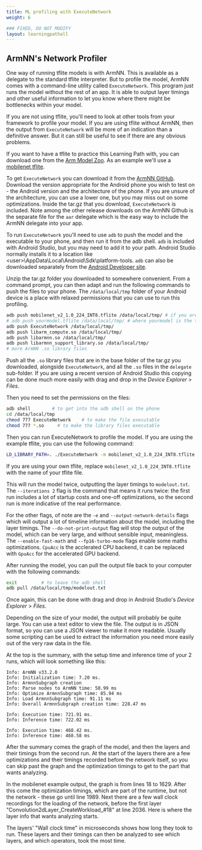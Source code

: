 ```yaml
---
title: ML profiling with ExecuteNetwork
weight: 6

### FIXED, DO NOT MODIFY
layout: learningpathall
---
```


## ArmNN's Network Profiler
One way of running tflite models is with ArmNN. This is available as a delegate to the standard tflite interpreter. But to profile the model, ArmNN comes with a command-line utility called `ExecuteNetwork`. This program just runs the model without the rest of an app. It is able to output layer timings and other useful information to let you know where there might be bottlenecks within your model.

If you are not using tflite, you'll need to look at other tools from your framework to profile your model. If you are using tflite without ArmNN, then the output from `ExecuteNetwork` will be more of an indication than a definitive answer. But it can still be useful to see if there are any obvious problems.

If you want to have a tflite to practice this Learning Path with, you can download one from the [Arm Model Zoo](https://github.com/ARM-software/ML-zoo). As an example we'll use a [mobilenet tflite](https://github.com/ARM-software/ML-zoo/blob/master/models/image_classification/mobilenet_v2_1.0_224/tflite_int8/mobilenet_v2_1.0_224_INT8.tflite).

To get `ExecuteNetwork` you can download it from the [ArmNN GitHub](https://github.com/ARM-software/armnn/releases). Download the version appropriate for the Android phone you wish to test on - the Android version and the architecture of the phone. If you are unsure of the architecture, you can use a lower one, but you may miss out on some optimizations. Inside the tar.gz that you download, `ExecuteNetwork` is included. Note among the other release downloads on the ArmNN Github is the separate file for the `aar` delegate which is the easy way to include the ArmNN delegate into your app.

To run `ExecuteNetwork` you'll need to use `adb` to push the model and the executable to your phone, and then run it from the adb shell. `adb` is included with Android Studio, but you may need to add it to your path. Android Studio normally installs it to a location like \<user>\AppData\Local\Android\Sdk\platform-tools. `adb` can also be downloaded separately from the [Android Developer site](https://developer.android.com/studio/releases/platform-tools).

Unzip the tar.gz folder you downloaded to somewhere convenient. From a command prompt, you can then adapt and run the following commands to push the files to your phone. The `/data/local/tmp` folder of your Android device is a place with relaxed permissions that you can use to run this profiling.

```bash
adb push mobilenet_v2_1.0_224_INT8.tflite /data/local/tmp/ # if you are using the example tflite model
# adb push yourmodel.tflite /data/local/tmp/ # where yourmodel is the tflite NN model file that you wish to profile
adb push ExecuteNetwork /data/local/tmp/
adb push libarm_compute.so /data/local/tmp/
adb push libarmnn.so /data/local/tmp/
adb push libarmnn_support_library.so /data/local/tmp/
# more ArmNN .so library files
```
Push all the `.so` library files that are in the base folder of the tar.gz you downloaded, alongside `ExecuteNetwork`, and all the `.so` files in the `delegate` sub-folder. If you are using a recent version of Android Studio this copying can be done much more easily with drag and drop in the *Device Explorer > Files*.

Then you need to set the permissions on the files:

```bash
adb shell        # to get into the adb shell on the phone
cd /data/local/tmp
chmod 777 ExecuteNetwork    # to make the file executable
chmod 777 *.so	   # to make the library files executable
```

Then you can run ExecuteNetwork to profile the model. If you are using the example tflite, you can use the following command:

```bash
LD_LIBRARY_PATH=. ./ExecuteNetwork -m mobilenet_v2_1.0_224_INT8.tflite -c CpuAcc -T delegate --iterations 2 --do-not-print-output --enable-fast-math --fp16-turbo-mode -e --output-network-details > modelout.txt
```

If you are using your own tflite, replace `mobilenet_v2_1.0_224_INT8.tflite` with the name of your tflite file.

This will run the model twice, outputting the layer timings to `modelout.txt`. The `--iterations 2` flag is the command that means it runs twice: the first run includes a lot of startup costs and one-off optimizations, so the second run is more indicative of the real performance.

For the other flags, of note are the `-e` and `--output-network-details` flags which will output a lot of timeline information about the model, including the layer timings. The `--do-not-print-output` flag will stop the output of the model, which can be very large, and without sensible input, meaningless. The `--enable-fast-math` and `--fp16-turbo-mode` flags enable some maths optimizations. `CpuAcc` is the acclerated CPU backend, it can be replaced with `GpuAcc` for the accelerated GPU backend. 

After running the model, you can pull the output file back to your computer with the following commands:

```bash
exit         # to leave the adb shell
adb pull /data/local/tmp/modelout.txt
```
Once again, this can be done with drag and drop in Android Studio's *Device Explorer > Files*.

Depending on the size of your model, the output will probably be quite large. You can use a text editor to view the file. The output is in JSON format, so you can use a JSON viewer to make it more readable. Usually some scripting can be used to extract the information you need more easily out of the very raw data in the file.

At the top is the summary, with the setup time and inference time of your 2 runs, which will look something like this:
```text
Info: ArmNN v33.2.0
Info: Initialization time: 7.20 ms.
Info: ArmnnSubgraph creation
Info: Parse nodes to ArmNN time: 50.99 ms
Info: Optimize ArmnnSubgraph time: 85.94 ms
Info: Load ArmnnSubgraph time: 91.11 ms
Info: Overall ArmnnSubgraph creation time: 228.47 ms

Info: Execution time: 721.91 ms.
Info: Inference time: 722.02 ms

Info: Execution time: 468.42 ms.
Info: Inference time: 468.58 ms
```

After the summary comes the graph of the model, and then the layers and their timings from the second run. At the start of the layers there are a few optimizations and their timings recorded before the network itself, so you can skip past the graph and the optimization timings to get to the part that wants analyzing.  

In the mobilenet example output, the graph is from lines 18 to 1629. After this come the optimization timings, which are part of the runtime, but not the network - these go until line 1989. Next there are a few wall clock recordings for the loading of the network, before the first layer "Convolution2dLayer_CreateWorkload_#18" at line 2036. Here is where the layer info that wants analyzing starts.

The layers' "Wall clock time" in microseconds shows how long they took to run. These layers and their timings can then be analyzed to see which layers, and which operators, took the most time.
